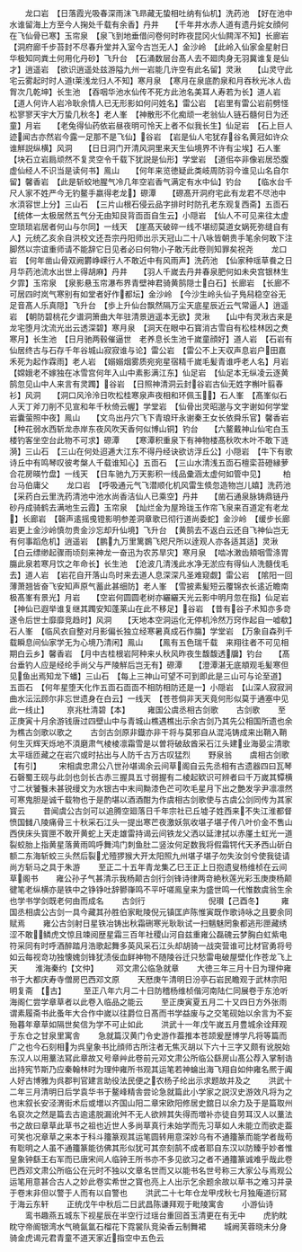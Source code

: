 <!-- { "loadSidebar": true } -->
　　龙口岩　【日落霞光吸春深雨沬飞昻藏无蛰相吐纳有仙机】洗药池　【好在池中水谁留海上方至今人掬处千载有余香】丹井　　【千年井水赤人道有遗丹姹女顔何在飞仙骨已寒】玉帘泉　【泉飞到地垂借问卷何时昨夜昆冈火仙闗浑不知】长廊岩　【洞府廊千步苔封不尽春升堂并入室今古岂无人】金沙岭　【此岭入仙家金星射日华极知同粪土何用化丹砂】飞升台　【石涌数层台髙人去不廻肉身无羽冀谁复是仙才】逍遥岩　【欲识逍遥处兹游隘九州一岩能几许空有此名留】灵湫　　【山灵守此宅云雾起时时人道莱浅龙归人不知】寒月泉　【寒月在泉底酌泉和月吞秋光冰人齿胷次几乾坤】长生池　【吞咽华池水仙传不死方此池名美耳人寿若为长】道人岩　【道人何许人岩冷耿余情人已无形影如何问姓名】雷公岩　【岩里有雷公岩前劈怪松寥寥天宇大万蛰几秋冬】老人峯　【神散形不化痴顽一老翁仙人链石髓何日为还童】月岩　　【老兔得仙药依岩昼夜明可怜天上者不似我长生】仙足岩　【石上巨人迹闻古亦然岩今露一足那不是飞仙】谷岩　【岩是仙人宅犹存谷名黄冠如许众谁觧説纵横】风洞　　【日日洞门开清风洞里来天生仙境界不许有尘埃】石人峯　【块石立岩扃顽然不复灵空令千载下犹説是仙形】学堂岩　【道佀夲非像岩居恐腹虚仙经人不识当是读何书】鳯山　　【何年来览徳疑此类岐周防羽今谁见山名自尔留】馨香岩　【此是斩蛟地腥气冷几年空岩香气满定有水中仙】钓台　　【临水台千尺人家不姓严今无钓鳌手嬴得老龙】磜潭　　【磜髙开洞府宅此有龙君不尽池中水湏容世上分】三山石　【三片山根石侵云品字排时时防孔老东观复西斋】五靣石　【统体一太极居然五气分无由知艮背靣靣自生云】小隠岩　【仙人不可见来往太虚空琐琐岩居者何山与尔同】一线天　【崖髙天破碎一线不堪纫莫道女娲死弥缝自有人】元统乙亥余自洪校文还吾宗丹阳师出示天冠山二十八咏皆朝贵手笔余何敢下注脚然以宗谊重师请不能辞它日见者必曰何物小子敢汚此卷则知罪矣祝尧
　　龙口岩　【何年凿山骨双阙欝峥嵘行人不敢近中有风雨声】洗药池　【仙家种瑶草飬之日月华药池流水出世上得胡麻】丹井　　【羽人千嵗去丹井春泉肥何如未央宫银林生夕霏】玉帘泉　【泉影悬玉帘瀑布界青壁神君骑黄鹄隠士白石】长廊岩　【长廊不可居四时岚气寒别有如堂者好作都坛】金沙岭　【今沙生岭头仙子鳬舄稳空谷无足音髙人乐真隠】飞升台　【歩上升仙台飘然隔万尘天底星辰近云气常逼人】逍遥岩　【朝防碧桃花夕谱洞箫曲大年驻清景逍遥本无欲】灵湫　　【山中有灵湫古来是龙宅堕月沈流光出云透深碧】寒月泉　【洞天在眼中石寳消古雪自有松桂林因之煑寒月】长生池　【日月驰两毂催逼世　老养息长生池千嵗童顔好】道人岩　【石岩有仙居终古与石存千年谷城山寂寂谁与论】雷公岩　【雷公不上天収声息岩户田嘉禾死为起作霖雨】老人岩　【嫋嫋烟雾质宛宛星宿精千嵗毛髪青谁呼老人名】月岩　　【嫦娥老不嫁独在冰雪宫何年入山中素影满江东】仙足岩　【仙足本无纵凌云逐黄鹄忽见山中人来言有灵躅】谷岩　【日照神清洞云封谷岩古仙无姓字槲叶翦春衫】风洞　　【洞口风泠泠日吹松桂寒泉声夜相和环佩玉】石人峯　【髙峯似石人天丁斧刀削不见宣和年千秋倚云幄】学堂岩　【仙骨出灵昭邈与文字谢如何学堂岩囊萤照中夜】鳯山　　【文鸟出丹穴飞下青琅玕永谢秦王女长依舜乐官】馨香岩　【种花弱水西斩龙赤岸东夜风吹天香何似博山铜】钓台　　【六鳌戴神山仙宅白玉楼钓客坐空台此物不可求】磜潭　　【寒潭积重泉下有神物楼髙秋吹木叶不敢下涟漪】三山石　【三山在何处迢逓大江东不得丹经诀欲访浮丘公】小隠岩　【牛下有歌诗丘中有鸣琴叹彼考槃人千载谁知心】五靣石　【三山水清浅五靣石檀栾苔磴縁萝合花房暎竹盘】一线天　【日车驰九万天影积一线品彚涵太虚何如管中见】
　　柏台马伯庸父
　　龙口岩　【呼吸通元气飞潜顺化机风雷生倐忽造物岂儿嬉】洗药池　【采药白云里洗药清池中池水尚香洁仙人已乘空】丹井　　【凿石通泉脉铸鼎链丹砂丹成骑鹤去满地生云霞】玉帘泉　【灿烂金为屋玲珑玉作帘飞泉来百道定有老龙】长廊岩　【磬声逺摇曵镫影明参差洞章歌已彻行道尚委蛇】金沙岭　【缓步长廊岩更上金沙岭慎勿贵金沙忘却升仙境】飞升台　【黄鹄去不返白云还自飞神仙岂无有何事蹈危机】逍遥岩　【鹏九万里篱鷃飞咫尺所以逹观人亦各适其适】灵湫　　【白云缥缈起骤雨顷刻来神龙一奋迅为农苏旱灾】寒月泉　【啮冰潄齿頬咽雪涤胃膓此泉若寒月饮之年命长】长生池　【沧波几清浅此水净无淤应有得仙人洗髓伐毛去】道人岩　【岩花自开落山鸟时来去道人息深深凡圣难窥觑】雷公岩　【隂阳一回薄萧翘皆奋飞安知声原气蓄此甚细防】老人峯　【雪披素髪短云覆锦衣长逺近瞻南极髙峯有景光】月岩　　【空岩何圆圆老树亦纚纚天光云影中明月忽在指】仙足岩　【神仙已遐举谁复继其躅安知蓬莱山在此不移足】谷岩　【昔有谷子术知亦多竒遂令后世士靡靡竞趋时】风洞　　【天地本空洞运化无停机泠然万窍作起自一嘘欷】石人峯　【临风衣自整对月影偏长独立经寒暑真成石作膓】学堂岩　【万象自森列千载瞬息间仙家学无为心境乃清闲】鳯山　　【鳯有五色瑞千载　来翔往者不可见相期白云乡】馨香岩　【月中古桂根岩阿种来乆秋风昨夜生馥馥透牖】钓台　　【髙台垂钓人应是经纶手尚父与严陵觧后岂无有】磜潭　　【澄潭湛无底頫观毛髪寒但见鱼出焉知龙下蟠】三山石　【每上三神山可望不可到即此是三山可与论至道】五靣石　【何年星堕天化作五靣石靣靣不相防相防还是一】小隠岩　【山深人寂寂涧曲水沄沄顾尔非忘世遗身在白云】一线天　【苍苍倘非天天竟何形似莫于通塞中见此一线止】
　　亰兆杜清碧【本】
　　雍国公虞丞相古剑歌
　　古剑歌
　　至正庚寅十月余游钱唐过四壁山中与青城山樵遇樵出示余古剑乃其先公相国所遗也余为樵古剑歌以歌之
　　古剑古剑原非鐡亦非干将与莫邪自从混沌铸成来出鞘入鞘何生灭辉天烁地不湏磨肃气棱棱凛霜雪是以曽将破敌酋采石江头建业海晏尘清歌太平瑶匝藏之在岩穴或时拈出与人防千古万古叹猛烈
　　野泉翁
　　虞相古剑歌【有引】
　　宋相虞忠肃公八世孙堪谒余云间草阁自云先丞相有古遗器四曰瓦琴石磬蜀王砚与此剑也剑长古赤三握具五寸弱握有二棱起欵识可辨者曰千万嵗其镡横寸二状饕餮未甚锐缦文为水银古中末间黝漆色芒可吹毛星月下出之艶发孚尹凛凛然可寒鬼胆是诚千载物也于是酌堪以酒酒酣为作虞相古剑歌使与古虞公剑同传为其家寳云
　　昔闻虞公古剑可以追腾空廻落日千年宗社已丘墟子姓西来不失江淮都督愤国雠八陵痛骨三十秋采石江头一提出寒芒夜激妖氛收堪子堪子传八叶价金不售山西侠床头寳匣不敢开黄蛇上天走雄雷持谒云间铁龙父洒以延津拭以赤厪土虹光一道裂蛟胎上指黄星落黄雨鸣呼舞鸿门刺鱼肚二竖汝何足数我将假霜锷代天矛西山斫白额二东海斩蛟三头然后裂尤殪猡猴大开太阳照九州堪子堪子勿失汝剑兮使我徒请尚方斩马之具于朱游
　　至正二十五年青龙集乙巳王正上日抱遗叟杨维桢在云间草阁书
　　雍公孙子气甚清示我杨颠古剑行剑锋诗律两竒絶秋莲光彩玉庚庚杨颠徤笔老纵横亦是铁中之铮铮吐辞鬰嵂鸣不平吁嗟鳯皇来为盛世鸣一代惟数虞翁生余也学书学剑既老何由而成名
　　古剑行　　　　　　　　倪瓉【己酉冬】
　　雍国丞相虞公古剑一具今藏其孙胜伯家毗陵倪元镇匡庐陈惟寅既作歌诗咏之且要余同赋焉
　　雍公古剑射日星铁冶铸出秋霜硎寒光耿耿试一扫魑魅罔象都逃形匣藏绣涩不敢鳞虎文惊且竦阅歴星霜三百年社稷山河自兹重雍公磊磈云梦胸白虹紫电符采同有时呼酒醉踏月浩歌起舞多英风采石江头却胡骑一战突营谁可比材官勇将号如云每视竒功独懐媿剑锋犹渍佞血鲜神物不随陵谷迁只愁雷电破屋壁化作苍龙飞上天
　　淮海秦约【文仲】
　　邓文肃公临急就章
　　大徳三年三月十日为理仲雍书于大都庆寿寺僧房巴西邓文原
　　天厯庚午清明日汾亭石岩民瞻观于武林宗阳明复斋　【古】
　　至正八年六月二十日防稽杨维桢偕河南陆仁同展卷于东沧听海阁仁尝学章草者以此卷入临品之能云
　　至正庚寅夏五月二十又四日方外张雨谓素履斋书此蚤年大合作中嵗以往爵位日髙而书学益废与之交笔砚始以余言为不妄殆暮年章草如隔世矣信为学不可止如此
　　洪武十一年戊午嵗五月豊城余诠拜观于东仓之甘泉里寓舎
　　急就篇汉黄门令史游作葢推本苍颉爰歴博学凡将等篇而广之也今石刻相为呉皇象书比顔师古所注者无焦灭胡以下六十三字又颇有讹脱始东汉人以用藳法冩此章故又号章艸此卷前元邓文肃公所临公繇房山髙公荐入掌制诰出持宪节斯乃应秦翰林时为理仲雍所书观其运笔若神蜦出海飞翔自如仲雍名熈于阗人好古博雅为呉郡判官建言助役法民便之农杨子纶出示求题故并及之
　　洪武十二年三月清明日后学袁华书于鳌峰精舎尝论急就篇此小学家之説汉史游效凡将为之也末叙长安泾渭街术后或増以齐国山阳二章宋欧阳修居史舘日以余力及于是篇取州名裒次之然是篇去古逾逺脱漏讹舛不无人欲辨其失得而増补亦徒自劳耳汉人以藳法书之故曰章草此草书之祖也近世人多尚草真行未始学而先习草如人未能立而欲走葢可笑也况章草之来本于科斗籒篆观其运笔圆转用意深妙乌有不通籒篆而能学者哉苟有聡明之人虽不通籒篆能彷佛其形似犹可其奈刻鹄不成者耶自东汉以防臻乎妙者惟皇象钟繇王右军而已唐宋间人临钟王所书亦不多见欲习之者不通籒篆诚难乎哉此卷巴西邓文肃公所临公在元时不独以文章名世而又以能书名世号称三大家公与焉观公运笔用意甚合古人之妙此卷实希世之寳也亮上人出示乞余题余故以草书之难习并录于卷末非但以警于人而有以自警也
　　洪武二十七年仓龙甲戌秋七月独庵道衍冩于海云东轩
　　正统戊午中秋后二日武昌陈谦拜观于毗陵寓舎
　　小游仙诗
　　鸾书趣燕五城东下视星辰在半空行过瑶台重回首玉清更在有无中
　　虎豹眈眈守帝阍银湾水气暁氤氲石榴花下霓裳队竞染香云制舞裙
　　城阙芙蓉晓未分身骑金虎谒元君青童不道天家近指空中五色云
